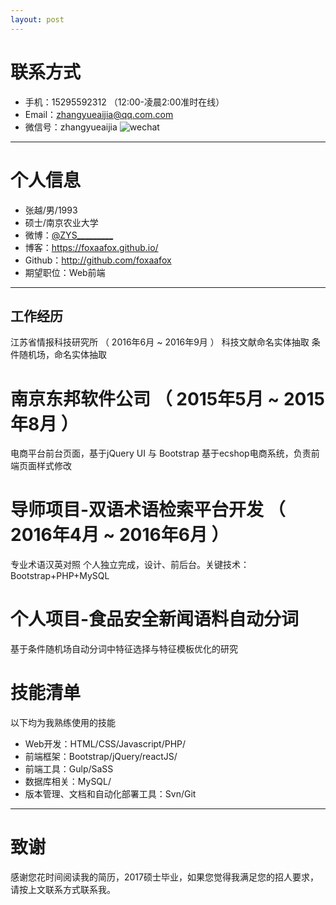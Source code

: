 ```yaml
---
layout: post
---
```


# 联系方式
- 手机：15295592312 （12:00-凌晨2:00准时在线）
- Email：zhangyueaijia@qq.com.com 
- 微信号：zhangyueaijia
![wechat](http://od8kqa01w.bkt.clouddn.com/we-chat.png)
---

# 个人信息

 - 张越/男/1993 
 - 硕士/南京农业大学 
 - 微博：[@ZYS_________](http://weibo.com/u/2698725032) 
 - 博客：https://foxaafox.github.io/ 
 - Github：http://github.com/foxaafox 
 - 期望职位：Web前端

---

## 工作经历
江苏省情报科技研究所 （ 2016年6月 ~ 2016年9月 ）
科技文献命名实体抽取 
条件随机场，命名实体抽取

# 南京东邦软件公司 （ 2015年5月 ~ 2015年8月 ）
电商平台前台页面，基于jQuery UI 与 Bootstrap
基于ecshop电商系统，负责前端页面样式修改

# 导师项目-双语术语检索平台开发 （ 2016年4月 ~ 2016年6月 ）
专业术语汉英对照
个人独立完成，设计、前后台。关键技术：Bootstrap+PHP+MySQL

# 个人项目-食品安全新闻语料自动分词 
基于条件随机场自动分词中特征选择与特征模板优化的研究


# 技能清单
以下均为我熟练使用的技能

- Web开发：HTML/CSS/Javascript/PHP/
- 前端框架：Bootstrap/jQuery/reactJS/
- 前端工具：Gulp/SaSS
- 数据库相关：MySQL/
- 版本管理、文档和自动化部署工具：Svn/Git
---

# 致谢
感谢您花时间阅读我的简历，2017硕士毕业，如果您觉得我满足您的招人要求，请按上文联系方式联系我。